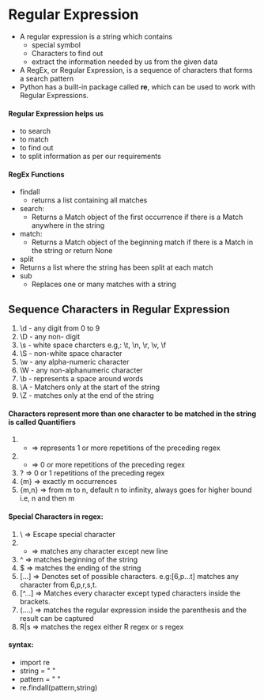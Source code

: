 # Regular Expression
- A regular expression is a string which contains
  - special symbol
  - Characters to find out
  - extract the information needed by us from the given data
- A RegEx, or Regular Expression, is a sequence of characters that forms a search pattern
- Python has a built-in package called **re**, which can be used to work with Regular Expressions.
#### Regular Expression helps us
  - to search
  - to match
  - to find out
  - to split information as per our requirements 
#### RegEx Functions
- findall
  - returns a list containing all matches
- search:
  - Returns a Match object of the first occurrence if there is a Match anywhere in the string
- match:
  -  Returns a Match object of the beginning match if there is a Match in the string or return None
-  split
  - Returns a list where the string has been split at each match
- sub
  - Replaces one or many matches with a string
## Sequence Characters in Regular Expression
1. \d - any digit from 0 to 9
2. \D - any non- digit
3. \s - white space charcters e.g,: \t, \n, \r, \v, \f
4. \S - non-white space character
5. \w - any alpha-numeric character
6. \W - any non-alphanumeric character
7. \b - represents a space around words
8. \A - Matchers only at the start of the string
9. \Z - matches only at the end of the string

#### Characters represent more than one character to be matched in the string is called Quantifiers
1. + => represents 1 or more repetitions of the preceding regex
2. * => 0 or more repetitions of the preceding regex
3. ? => 0 or 1 repetitions of the preceding regex
4. {m} => exactly m occurrences
5. {m,n} => from m to n, default n to infinity, always goes for higher bound i.e, n and then m
#### Special Characters in regex:
1. \ => Escape special character
2. - => matches any character except new line
3. ^ => matches beginning of the string
4. $ => matches the ending of the string
5. [...] => Denotes set of possible characters. e.g:[6,p...t] matches any character from 6,p,r,s,t.
6. [^...] => Matches every character except typed characters inside the brackets.
7. (....) => matches the regular expression inside the parenthesis and the result can be captured
8. R|s => matches the regex either R regex or s regex
#### syntax:
- import re
- string = "   "
-  pattern = " "
-  re.findall(pattern,string)
